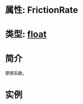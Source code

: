# 属性: FrictionRate
# 类型: [float](../../float.md)
# 简介
<!-- START ShortDesc -->
摩擦系数。
<!-- END ShortDesc -->


<!-- START Desc -->

<!-- END Desc -->

# 实例
<!-- START SAMPLE -->

<!-- END SAMPLE -->

		 